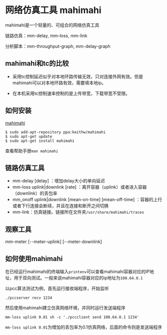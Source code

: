 # 网络仿真工具 mahimahi

mahimahi是一个轻量的、可组合的网络仿真工具

链路仿真：mm-delay, mm-loss, mm-link

分析脚本：mm-throughput-graph, mm-delay-graph

## mahimahi和tc的比较

- 采用tc控制延迟似乎对本地环路传输无效，只对连接外网有效。但是mahimahi可以对本地环路有效，需要填本地ip。

- 在本机采用tc控制速率控制的是上传带宽，下载带宽不受限。

## 如何安装

[mahimahi](http://mahimahi.mit.edu/#getting)

```
$ sudo add-apt-repository ppa:keithw/mahimahi
$ sudo apt-get update
$ sudo apt-get install mahimahi
```

查看帮助手册`man mahimahi`

## 链路仿真工具

- mm-delay [delay] ：增加delay大小的单向延迟
- mm-loss uplink|downlink [rate] ：离开容器（uplink）或者进入容器（downlink）的丢包率
- mm_onoff uplink|downlink [mean-on-time] [mean-off-time] ：容器的上行或者下行连接会断续，并且在连接和断开之间切换
- mm-link：仿真链接。链接所在文件夹`/usr/share/mahimahi/traces`  

## 观察工具

mm-meter [--meter-uplink] [--meter-downlink]

## 如何使用mahimahi

在已经运行mahimahi的终端输入`printenv`可以查看mahimahi容器对应的IP地址，用于双向测试。一般来说mahimahi容器对应的ip地址为`100.64.0.1`

以pcc算法测试为例，首先运行接收端程序，开始监听

```
./pccserver recv 1234
```

然后使用mahimahi建立仿真网络环境，并同时运行发送端程序

```
mm-loss uplink 0.01 sh -c './pccclient send 100.64.0.1 1234'
```

`mm-loss uplink 0.01`为增加的丢包率为0.1仿真网络，后面的命令则是发送端程序

